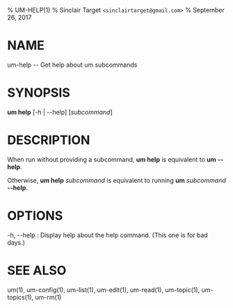% UM-HELP(1)
% Sinclair Target `<sinclairtarget@gmail.com>`
% September 26, 2017
# NAME
um-help -- Get help about um subcommands

# SYNOPSIS
**um help** [-h | --help] [*subcommand*]

# DESCRIPTION
When run without providing a subcommand, **um help** is equivalent to **um
--help**.

Otherwise, **um help** *subcommand* is equivalent to running **um**
*subcommand* **--help**.

# OPTIONS
-h, --help
: Display help about the help command. (This one is for bad days.)

# SEE ALSO
um(1), um-config(1), um-list(1), um-edit(1), um-read(1), um-topic(1),
um-topics(1), um-rm(1)
